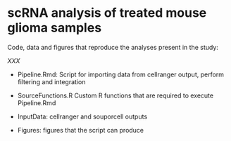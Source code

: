 # scRNA analysis of treated mouse glioma samples

Code, data and figures that reproduce the analyses present in the study:

_XXX_

* Pipeline.Rmd:
  Script for importing data from cellranger output, perform filtering and integration

* SourceFunctions.R
  Custom R functions that are required to execute Pipeline.Rmd

* InputData:
  cellranger and souporcell outputs

* Figures:
  figures that the script can produce

